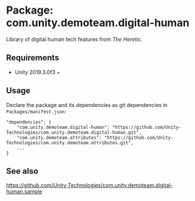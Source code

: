 # Package: com.unity.demoteam.digital-human

Library of digital human tech features from *The Heretic*.


## Requirements

- Unity 2019.3.0f3 +


## Usage

Declare the package and its dependencies as git dependencies in `Packages/manifest.json`:

```
"dependencies": {
    "com.unity.demoteam.digital-human": "https://github.com/Unity-Technologies/com.unity.demoteam.digital-human.git",
    "com.unity.demoteam.attributes": "https://github.com/Unity-Technologies/com.unity.demoteam.attributes.git",
    ...
}
```


## See also

https://github.com/Unity-Technologies/com.unity.demoteam.digital-human.sample